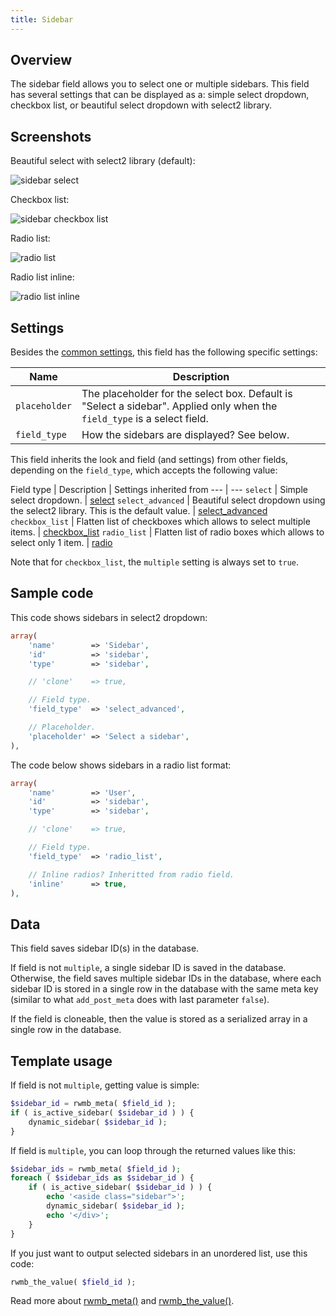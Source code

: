 ```yaml
---
title: Sidebar
---
```


## Overview

The sidebar field allows you to select one or multiple sidebars. This field has several settings that can be displayed as a: simple select dropdown, checkbox list, or beautiful select dropdown with select2 library.

## Screenshots

Beautiful select with select2 library (default):

![sidebar select](https://i.imgur.com/VTvvKSR.png)

Checkbox list:

![sidebar checkbox list](https://i.imgur.com/WOcCGA5.png)

Radio list:

![radio list](https://i.imgur.com/jp9BFqE.png)

Radio list inline:

![radio list inline](https://i.imgur.com/KkX2kfQ.png)

## Settings

Besides the [common settings](/field-settings/), this field has the following specific settings:

Name | Description
--- | ---
`placeholder` | The placeholder for the select box. Default is "Select a sidebar". Applied only when the `field_type` is a select field.
`field_type` | How the sidebars are displayed? See below.

This field inherits the look and field (and settings) from other fields, depending on the `field_type`, which accepts the following value:

Field type | Description | Settings inherited from
--- | ---
`select` | Simple select dropdown. | [select](/fields/select/)
`select_advanced` | Beautiful select dropdown using the select2 library. This is the default value. | [select_advanced](/fields/select_advanced/)
`checkbox_list` | Flatten list of checkboxes which allows to select multiple items. | [checkbox_list](/fields/checkbox-list/)
`radio_list` | Flatten list of radio boxes which allows to select only 1 item. | [radio](/fields/radio/)

Note that for `checkbox_list`, the `multiple` setting is always set to `true`.

## Sample code

This code shows sidebars in select2 dropdown:

```php
array(
    'name'        => 'Sidebar',
    'id'          => 'sidebar',
    'type'        => 'sidebar',

    // 'clone'    => true,

    // Field type.
    'field_type'  => 'select_advanced',

    // Placeholder.
    'placeholder' => 'Select a sidebar',
),
```

The code below shows sidebars in a radio list format:

```php
array(
    'name'        => 'User',
    'id'          => 'sidebar',
    'type'        => 'sidebar',

    // 'clone'    => true,

    // Field type.
    'field_type'  => 'radio_list',

    // Inline radios? Inheritted from radio field.
    'inline'      => true,
),
```

## Data

This field saves sidebar ID(s) in the database.

If field is not `multiple`, a single sidebar ID is saved in the database. Otherwise, the field saves multiple sidebar IDs in the database, where each sidebar ID is stored in a single row in the database with the same meta key (similar to what `add_post_meta` does with last parameter `false`).

If the field is cloneable, then the value is stored as a serialized array in a single row in the database.

## Template usage

If field is not `multiple`, getting value is simple:

```php
$sidebar_id = rwmb_meta( $field_id );
if ( is_active_sidebar( $sidebar_id ) ) {
    dynamic_sidebar( $sidebar_id );
}
```

If field is `multiple`, you can loop through the returned values like this:

```php
$sidebar_ids = rwmb_meta( $field_id );
foreach ( $sidebar_ids as $sidebar_id ) {
    if ( is_active_sidebar( $sidebar_id ) ) {
        echo '<aside class="sidebar">';
        dynamic_sidebar( $sidebar_id );
        echo '</div>';
    }
}
```

If you just want to output selected sidebars in an unordered list, use this code:

```php
rwmb_the_value( $field_id );
```

Read more about [rwmb_meta()](/rwmb-meta/) and [rwmb_the_value()](/rwmb-the-value/).
